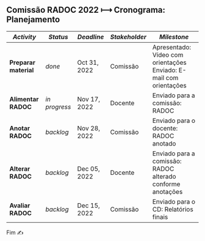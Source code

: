 ## Comissão RADOC 2022 &#x27FC; Cronograma: Planejamento

<table>
    <thead>
        <tr>
            <th><i>Activity</i></th>
            <th><i>Status</i></th>
            <th><i>Deadline</i></th>
            <th><i>Stakeholder</i></th>
            <th><i>Milestone</i><b></th>
        </tr>
    </thead>
    <tbody>
        <tr>
            <td><b>Preparar material</b></td>
            <td><i>done</i></td>
            <td>Oct 31, 2022</td>
            <td>Comissão</td>
            <td>Apresentado: Vídeo com orientações<br/>Enviado: E-mail com orientações</td>
        </tr>    
        <tr>
            <td><b>Alimentar RADOC</b></td>
            <td><i>in progress</i></td>
            <td>Nov 17, 2022</td>
            <td>Docente</td>
            <td>Enviado para a comissão: RADOC</td>
        </tr>    
        <tr>
            <td><b>Anotar RADOC</b></td>
            <td><i>backlog</i></td>
            <td>Nov 28, 2022</td>
            <td>Comissão</td>
            <td>Enviado para o docente: RADOC anotado</td>
        </tr>    
        <tr>
            <td><b>Alterar RADOC</b></td>
            <td><i>backlog</i></td>
            <td>Dec 05, 2022</td>
            <td>Docente</td>
            <td>Enviado para a comissão: RADOC alterado conforme anotações</td>
        </tr>    
        <tr>
            <td><b>Avaliar RADOC</b></td>
            <td><i>backlog</i></td>
            <td>Dec 15, 2022</td>
            <td>Comissão</td>
            <td>Enviado para o CD: Relatórios finais</td>
        </tr>    
    </tbody>
</table>


Fim &#9997;

